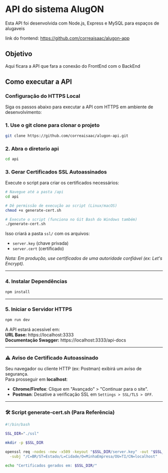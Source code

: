# API do sistema AlugON

Esta API foi desenvolvida com Node.js, Express e MySQL para espaços de alugaveis

link do frontend: https://github.com/correaisaac/alugon-app

## Objetivo

Aqui ficara a API que fara a conexão do FrontEnd com o BackEnd

## Como executar a API

### Configuração do HTTPS Local

Siga os passos abaixo para executar a API com HTTPS em ambiente de desenvolvimento:

### 1. Use o git clone para clonar o projeto

```bash
git clone https://github.com/correaisaac/alugon-api.git
```

### 2. Abra o diretorio api
```bash
cd api
```

### 3. Gerar Certificados SSL Autoassinados
Execute o script para criar os certificados necessários:

```bash
# Navegue até a pasta /api
cd api

# Dê permissão de execução ao script (Linux/macOS)
chmod +x generate-cert.sh

# Execute o script (funciona no Git Bash do Windows também)
./generate-cert.sh
```

Isso criará a pasta `ssl/` com os arquivos:
- `server.key` (chave privada)
- `server.cert` (certificado)

*Nota: Em produção, use certificados de uma autoridade confiável (ex: Let's Encrypt).*

---

### 4. Instalar Dependências
```bash
npm install
```

---

### 5. Iniciar o Servidor HTTPS
```bash
npm run dev
```

A API estará acessível em:  
**URL Base:** https://localhost:3333  
**Documentação Swagger:** https://localhost:3333/api-docs

---

### ⚠️ Aviso de Certificado Autoassinado
Seu navegador ou cliente HTTP (ex: Postman) exibirá um aviso de segurança.  
Para prosseguir em **localhost**:
- **Chrome/Firefox**: Clique em "Avançado" > "Continuar para o site".
- **Postman**: Desative a verificação SSL em `Settings > SSL/TLS > OFF`.

---

### 🛠️ Script generate-cert.sh (Para Referência)
```bash
#!/bin/bash

SSL_DIR="./ssl"

mkdir -p $SSL_DIR

openssl req -nodes -new -x509 -keyout "$SSL_DIR/server.key" -out "$SSL_DIR/server.cert" -days 365 \
  -subj "/C=BR/ST=Estado/L=Cidade/O=MinhaEmpresa/OU=TI/CN=localhost"

echo "Certificados gerados em: $SSL_DIR/"
```

